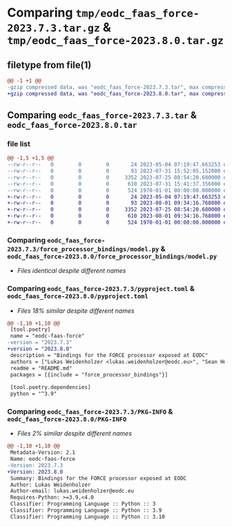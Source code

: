 # Comparing `tmp/eodc_faas_force-2023.7.3.tar.gz` & `tmp/eodc_faas_force-2023.8.0.tar.gz`

## filetype from file(1)

```diff
@@ -1 +1 @@
-gzip compressed data, was "eodc_faas_force-2023.7.3.tar", max compression
+gzip compressed data, was "eodc_faas_force-2023.8.0.tar", max compression
```

## Comparing `eodc_faas_force-2023.7.3.tar` & `eodc_faas_force-2023.8.0.tar`

### file list

```diff
@@ -1,5 +1,5 @@
--rw-r--r--   0        0        0       24 2023-05-04 07:19:47.663253 eodc_faas_force-2023.7.3/README.md
--rw-r--r--   0        0        0       93 2023-07-31 15:52:05.152000 eodc_faas_force-2023.7.3/force_processor_bindings/__init__.py
--rw-r--r--   0        0        0     3352 2023-07-25 08:54:20.680000 eodc_faas_force-2023.7.3/force_processor_bindings/model.py
--rw-r--r--   0        0        0      610 2023-07-31 15:41:37.356000 eodc_faas_force-2023.7.3/pyproject.toml
--rw-r--r--   0        0        0      524 1970-01-01 00:00:00.000000 eodc_faas_force-2023.7.3/PKG-INFO
+-rw-r--r--   0        0        0       24 2023-05-04 07:19:47.663253 eodc_faas_force-2023.8.0/README.md
+-rw-r--r--   0        0        0       93 2023-08-01 09:34:16.768000 eodc_faas_force-2023.8.0/force_processor_bindings/__init__.py
+-rw-r--r--   0        0        0     3352 2023-07-25 08:54:20.680000 eodc_faas_force-2023.8.0/force_processor_bindings/model.py
+-rw-r--r--   0        0        0      610 2023-08-01 09:34:16.768000 eodc_faas_force-2023.8.0/pyproject.toml
+-rw-r--r--   0        0        0      524 1970-01-01 00:00:00.000000 eodc_faas_force-2023.8.0/PKG-INFO
```

### Comparing `eodc_faas_force-2023.7.3/force_processor_bindings/model.py` & `eodc_faas_force-2023.8.0/force_processor_bindings/model.py`

 * *Files identical despite different names*

### Comparing `eodc_faas_force-2023.7.3/pyproject.toml` & `eodc_faas_force-2023.8.0/pyproject.toml`

 * *Files 18% similar despite different names*

```diff
@@ -1,10 +1,10 @@
 [tool.poetry]
 name = "eodc-faas-force"
-version = "2023.7.3"
+version = "2023.8.0"
 description = "Bindings for the FORCE processor exposed at EODC"
 authors = ["Lukas Weidenholzer <lukas.weidenholzer@eodc.eu>", "Sean Hoyal <sean.hoyal@eodc.eu>", "Valentina Hutter <valentina.hutter@eodc.eu>"]
 readme = "README.md"
 packages = [{include = "force_processor_bindings"}]
 
 [tool.poetry.dependencies]
 python = "^3.9"
```

### Comparing `eodc_faas_force-2023.7.3/PKG-INFO` & `eodc_faas_force-2023.8.0/PKG-INFO`

 * *Files 2% similar despite different names*

```diff
@@ -1,10 +1,10 @@
 Metadata-Version: 2.1
 Name: eodc-faas-force
-Version: 2023.7.3
+Version: 2023.8.0
 Summary: Bindings for the FORCE processor exposed at EODC
 Author: Lukas Weidenholzer
 Author-email: lukas.weidenholzer@eodc.eu
 Requires-Python: >=3.9,<4.0
 Classifier: Programming Language :: Python :: 3
 Classifier: Programming Language :: Python :: 3.9
 Classifier: Programming Language :: Python :: 3.10
```

